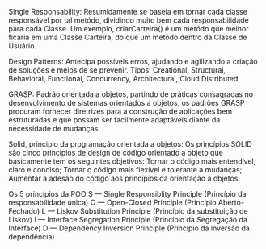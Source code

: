 Single Responsability: Resumidamente se baseia em tornar cada classe responsável por tal metódo,
                        dividindo muito bem cada responsabilidade para cada Classe.
                        Um exemplo, criarCarteira() é um metódo que melhor ficaria em uma Classe Carteira,
                        do que um metódo dentro da Classe de Usuário.

Design Patterns: Antecipa possíveis erros, ajudando e agilizando a criação de soluções e meios de se prevenir.
Tipos: Creational, Structural,  Behavioral, Functional, Concurrency, Architectural, Cloud Distributed.


GRASP: Padrão orientada a objetos, partindo de práticas consagradas no desenvolvimento de sistemas orientados a objetos, os padrões GRASP procuram fornecer diretrizes para a construção de aplicações bem estruturadas e que possam ser facilmente adaptáveis diante da necessidade de mudanças.

Solid, principio da programação orientada a objetos: Os princípios SOLID são cinco princípios de design de código orientado a objeto que basicamente tem os seguintes objetivos: Tornar o código mais entendível, claro e conciso; Tornar o código mais flexível e tolerante a mudanças; Aumentar a adesão do código aos princípios da orientação a objetos.

Os 5 princípios da POO
S — Single Responsiblity Principle (Princípio da responsabilidade única)
O — Open-Closed Principle (Princípio Aberto-Fechado)
L — Liskov Substitution Principle (Princípio da substituição de Liskov)
I — Interface Segregation Principle (Princípio da Segregação da Interface)
D — Dependency Inversion Principle (Princípio da inversão da dependência)